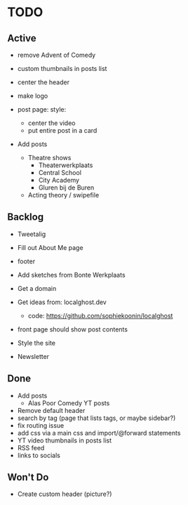 # TODO

## Active

- remove Advent of Comedy
- custom thumbnails in posts list
- center the header
- make logo
- post page: style:

  - center the video
  - put entire post in a card

- Add posts
  - Theatre shows
    - Theaterwerkplaats
    - Central School
    - City Academy
    - Gluren bij de Buren
  - Acting theory / swipefile

## Backlog

- Tweetalig
- Fill out About Me page
- footer
- Add sketches from Bonte Werkplaats
- Get a domain
- Get ideas from: localghost.dev
  - code: https://github.com/sophiekoonin/localghost
- front page should show post contents

- Style the site
- Newsletter

## Done

- Add posts
  - Alas Poor Comedy YT posts
- Remove default header
- search by tag (page that lists tags, or maybe sidebar?)
- fix routing issue
- add css via a main css and import/@forward statements
- YT video thumbnails in posts list
- RSS feed
- links to socials

## Won't Do

- Create custom header (picture?)

